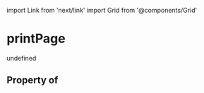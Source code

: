 import Link from 'next/link'
import Grid from '@components/Grid'

# printPage

undefined

## Property of



